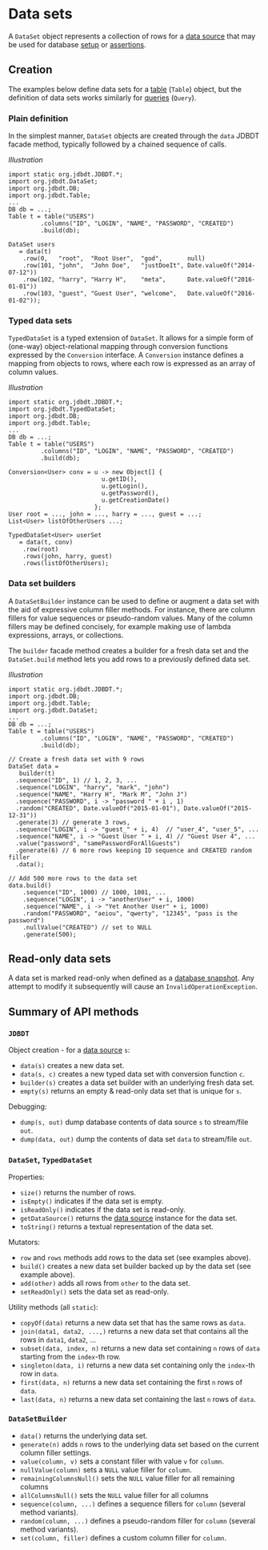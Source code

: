 
# Data sets

A `DataSet` object represents a collection of rows for a [data source](DataSources.html)
that may be used for database [setup](DBSetup.html) or [assertions](DBAssertions.html).

<a name="Creation"></a>

## Creation


The examples below define data sets for a [table](DataSources.html#Table) (`Table`) object, 
but the definition of data sets works similarly for
[queries](DataSources.html#Query) (`Query`).

<a name="Creation.Plain"></a>

### Plain definition 

In the simplest manner, 
`DataSet` objects are created through the `data` JDBDT facade method,
typically followed by a chained sequence of calls.

*Illustration*

    import static org.jdbdt.JDBDT.*;
    import org.jdbdt.DataSet;
    import org.jdbdt.DB;
    import org.jdbdt.Table;
    ...
	DB db = ...;
	Table t = table("USERS")
	         .columns("ID", "LOGIN", "NAME", "PASSWORD", "CREATED")
	         .build(db);
	         
	DataSet users
       = data(t)
		.row(0,   "root",  "Root User",  "god",       null)
	    .row(101, "john",  "John Doe",   "justDoeIt", Date.valueOf("2014-07-12"))
	    .row(102, "harry", "Harry H",    "meta",      Date.valueOf("2016-01-01"))
	    .row(103, "guest", "Guest User", "welcome",   Date.valueOf("2016-01-02"));


<a name="Creation.Typed"></a>

### Typed data sets

`TypedDataSet` is a typed extension of `DataSet`. It allows for a simple
form of (one-way) object-relational mapping through conversion functions expressed
by the `Conversion` interface. A `Conversion` instance 
defines a mapping from objects to rows, where each row is expressed as an array 
of column values.

*Illustration*

    import static org.jdbdt.JDBDT.*;
    import org.jdbdt.TypedDataSet;
    import org.jdbdt.DB;
    import org.jdbdt.Table;
    ...
	DB db = ...;
	Table t = table("USERS")
	         .columns("ID", "LOGIN", "NAME", "PASSWORD", "CREATED")
	         .build(db);
     
	Conversion<User> conv = u -> new Object[] {  
	                          u.getID(), 
	                          u.getLogin(),
	                          u.getPassword(),
	                          u.getCreationDate() 
	                        };
    User root = ..., john = ..., harry = ..., guest = ...;
	List<User> listOfOtherUsers ...;  
	                 
	TypedDataSet<User> userSet  
	   = data(t, conv)
		.row(root)
		.rows(john, harry, guest)
		.rows(listOfOtherUsers);


<a name="Creation.Builder"></a>

### Data set builders

A `DataSetBuilder` instance can be used to define or augment a data set 
with the aid of expressive column filler methods. For instance,
there are column fillers for value sequences or pseudo-random values.
Many of the column fillers may be defined concisely, for example
making use of lambda expressions, arrays, or collections.

The `builder` facade method creates a builder for a fresh data set and
the `DataSet.build` method lets you add rows to a previously defined data
set.

*Illustration*

    import static org.jdbdt.JDBDT.*;
    import org.jdbdt.DB;
    import org.jdbdt.Table;
    import org.jdbdt.DataSet;
    ...
	DB db = ...;
	Table t = table("USERS")
	         .columns("ID", "LOGIN", "NAME", "PASSWORD", "CREATED")
	         .build(db);	
    
    // Create a fresh data set with 9 rows
    DataSet data = 
       builder(t)
      .sequence("ID", 1) // 1, 2, 3, ...
      .sequence("LOGIN", "harry", "mark", "john")
      .sequence("NAME", "Harry H", "Mark M", "John J")
      .sequence("PASSWORD", i -> "password " + i , 1)
      .random("CREATED", Date.valueOf("2015-01-01"), Date.valueOf("2015-12-31"))
      .generate(3) // generate 3 rows, 
      .sequence("LOGIN", i -> "guest_" + i, 4)  // "user_4", "user_5", ...
      .sequence("NAME", i -> "Guest User " + i, 4) // "Guest User 4", ...
      .value("password", "samePasswordForAllGuests") 
      .generate(6) // 6 more rows keeping ID sequence and CREATED random filler
      .data();   
      
    // Add 500 more rows to the data set
    data.build()
        .sequence("ID", 1000) // 1000, 1001, ... 
        .sequence("LOGIN", i -> "anotherUser" + i, 1000)
        .sequence("NAME", i -> "Yet Another User" + i, 1000)
        .random("PASSWORD", "aeiou", "qwerty", "12345", "pass is the password")
        .nullValue("CREATED") // set to NULL
        .generate(500);
 

<a name="ReadOnly"></a>

## Read-only data sets

A data set is marked read-only when defined as a [database snapshot](DBAssertions.html#Snapshots).
Any attempt to modify it subsequently will cause an `InvalidOperationException`.

<a name="SummaryOfMethods"></a>

## Summary of API methods

### `JDBDT`

Object creation - for a [data source](DataSources.html) `s`:

- `data(s)` creates a new data set.
- `data(s, c)` creates a new typed data set with conversion function `c`.
- `builder(s)` creates a data set builder with an underlying fresh data set.
- `empty(s)` returns an empty & read-only data set that is unique for `s`. 

Debugging:

- `dump(s, out)` dump database contents of data source `s` to stream/file `out`. 
- `dump(data, out)` dump the contents of data set `data` to stream/file `out`.

### `DataSet`, `TypedDataSet`

Properties:

- `size()` returns the number of rows.
- `isEmpty()` indicates if the data set is empty.
- `isReadOnly()` indicates if the data set is read-only.
- `getDataSource()` returns the [data source](DataSources.html) instance for the data set.
- `toString()` returns a textual representation of the data set.

Mutators:

- `row` and `rows` methods add rows to the data set (see examples above).
- `build()` creates a new data set builder backed up by the data set (see example above).
- `add(other)` adds all rows from `other` to the data set.
- `setReadOnly()` sets the data set as read-only.

Utility methods (all `static`):

- `copyOf(data)` returns a new data set that has the same rows as `data`.
- `join(data1, data2, ...,)` returns a new data set that contains all the rows in `data1`, `data2`, ...
- `subset(data, index, n)` returns a new data set containing `n` rows of `data` starting from the `index`-th row.
- `singleton(data, i)` returns a new data set containing only the `index`-th row in `data`.
- `first(data, n)` returns a new data set containing the first `n` rows of `data`.
- `last(data, n)` returns a new data set containing the last `n` rows of `data`.

### `DataSetBuilder`

- `data()` returns the underlying data set.
- `generate(n)` adds `n` rows to the underlying data set based on the current column filler settings.
- `value(column, v)`  sets a constant filler with value `v` for `column`.
- `nullValue(column)` sets a `NULL` value filler for `column`.
- `remainingColumnsNull()` sets the `NULL` value filler for all remaining columns
- `allColumnsNull()` sets the `NULL` value filler for all columns
- `sequence(column, ...)`  defines a sequence fillers for `column` (several method variants).
- `random(column, ...)` defines a pseudo-random filler for `column` (several method variants).
- `set(column, filler)` defines a custom column filler for `column`. 
